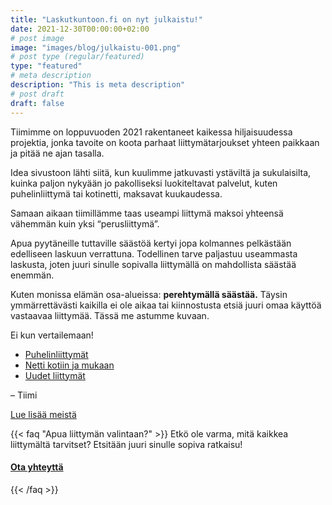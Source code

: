 ```yaml
---
title: "Laskutkuntoon.fi on nyt julkaistu!"
date: 2021-12-30T00:00:00+02:00
# post image
image: "images/blog/julkaistu-001.png"
# post type (regular/featured)
type: "featured"
# meta description
description: "This is meta description"
# post draft
draft: false
---
```


Tiimimme on loppuvuoden 2021 rakentaneet kaikessa hiljaisuudessa projektia, jonka tavoite on koota parhaat liittymätarjoukset yhteen paikkaan ja pitää ne ajan tasalla.

Idea sivustoon lähti siitä, kun kuulimme jatkuvasti ystäviltä ja sukulaisilta, kuinka paljon nykyään jo pakolliseksi luokiteltavat palvelut, kuten puhelinliittymä tai kotinetti, maksavat kuukaudessa.

Samaan aikaan tiimillämme taas useampi liittymä maksoi yhteensä vähemmän kuin yksi “perusliittymä”.

Apua pyytäneille tuttaville säästöä kertyi jopa kolmannes pelkästään edelliseen laskuun verrattuna. Todellinen tarve paljastuu useammasta laskusta, joten juuri sinulle sopivalla liittymällä on mahdollista säästää enemmän.

Kuten monissa elämän osa-alueissa: **perehtymällä säästää.** Täysin ymmärrettävästi kaikilla ei ole aikaa tai kiinnostusta etsiä juuri omaa käyttöä vastaavaa liittymää. Tässä me astumme kuvaan.

Ei kun vertailemaan!
* [Puhelinliittymät](/liittymat/puhelin)
* [Netti kotiin ja mukaan](/liittymat/netti)
* [Uudet liittymät](/liittymat/uusi-liittyma)

– Tiimi

[Lue lisää meistä](/ukk)

{{< faq "Apua liittymän valintaan?" >}}
Etkö ole varma, mitä kaikkea liittymältä tarvitset? Etsitään juuri sinulle sopiva ratkaisu!

#### [Ota yhteyttä <i class="fas fa-arrow-right"></i>](/ota-yhteytta)
{{< /faq >}}

